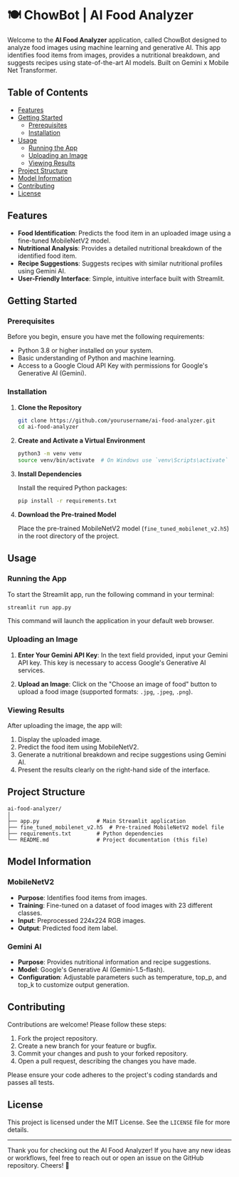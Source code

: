 # 🍽️ ChowBot | AI Food Analyzer

Welcome to the **AI Food Analyzer** application, called ChowBot designed to analyze food images using machine learning and generative AI. This app identifies food items from images, provides a nutritional breakdown, and suggests recipes using state-of-the-art AI models. Built on Gemini x Mobile Net Transformer.

## Table of Contents

- [Features](#features)
- [Getting Started](#getting-started)
  - [Prerequisites](#prerequisites)
  - [Installation](#installation)
- [Usage](#usage)
  - [Running the App](#running-the-app)
  - [Uploading an Image](#uploading-an-image)
  - [Viewing Results](#viewing-results)
- [Project Structure](#project-structure)
- [Model Information](#model-information)
- [Contributing](#contributing)
- [License](#license)

## Features

- **Food Identification**: Predicts the food item in an uploaded image using a fine-tuned MobileNetV2 model.
- **Nutritional Analysis**: Provides a detailed nutritional breakdown of the identified food item.
- **Recipe Suggestions**: Suggests recipes with similar nutritional profiles using Gemini AI.
- **User-Friendly Interface**: Simple, intuitive interface built with Streamlit.

## Getting Started

### Prerequisites

Before you begin, ensure you have met the following requirements:

- Python 3.8 or higher installed on your system.
- Basic understanding of Python and machine learning.
- Access to a Google Cloud API Key with permissions for Google's Generative AI (Gemini).

### Installation

1. **Clone the Repository**

   ```bash
   git clone https://github.com/yourusername/ai-food-analyzer.git
   cd ai-food-analyzer
   ```

2. **Create and Activate a Virtual Environment**

   ```bash
   python3 -m venv venv
   source venv/bin/activate  # On Windows use `venv\Scripts\activate`
   ```

3. **Install Dependencies**

   Install the required Python packages:

   ```bash
   pip install -r requirements.txt
   ```

4. **Download the Pre-trained Model**

   Place the pre-trained MobileNetV2 model (`fine_tuned_mobilenet_v2.h5`) in the root directory of the project.

## Usage

### Running the App

To start the Streamlit app, run the following command in your terminal:

```bash
streamlit run app.py
```

This command will launch the application in your default web browser.

### Uploading an Image

1. **Enter Your Gemini API Key**: In the text field provided, input your Gemini API key. This key is necessary to access Google's Generative AI services.

2. **Upload an Image**: Click on the "Choose an image of food" button to upload a food image (supported formats: `.jpg`, `.jpeg`, `.png`).

### Viewing Results

After uploading the image, the app will:

1. Display the uploaded image.
2. Predict the food item using MobileNetV2.
3. Generate a nutritional breakdown and recipe suggestions using Gemini AI.
4. Present the results clearly on the right-hand side of the interface.

## Project Structure

```plaintext
ai-food-analyzer/
│
├── app.py                  # Main Streamlit application
├── fine_tuned_mobilenet_v2.h5  # Pre-trained MobileNetV2 model file
├── requirements.txt        # Python dependencies
└── README.md               # Project documentation (this file)
```

## Model Information

### MobileNetV2

- **Purpose**: Identifies food items from images.
- **Training**: Fine-tuned on a dataset of food images with 23 different classes.
- **Input**: Preprocessed 224x224 RGB images.
- **Output**: Predicted food item label.

### Gemini AI

- **Purpose**: Provides nutritional information and recipe suggestions.
- **Model**: Google's Generative AI (Gemini-1.5-flash).
- **Configuration**: Adjustable parameters such as temperature, top_p, and top_k to customize output generation.

## Contributing

Contributions are welcome! Please follow these steps:

1. Fork the project repository.
2. Create a new branch for your feature or bugfix.
3. Commit your changes and push to your forked repository.
4. Open a pull request, describing the changes you have made.

Please ensure your code adheres to the project's coding standards and passes all tests.

## License

This project is licensed under the MIT License. See the `LICENSE` file for more details.

---

Thank you for checking out the AI Food Analyzer! If you have any new ideas or workflows, feel free to reach out or open an issue on the GitHub repository. Cheers! 🎉
